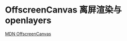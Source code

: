 # OffscreenCanvas 离屏渲染与 openlayers

[MDN OffscreenCanvas](https://developer.mozilla.org/zh-CN/docs/Web/API/OffscreenCanvas)

<!-- <script setup>
  import BaseMap from './components/BaseMap.vue'
</script> -->

<BaseMap></BaseMap>
